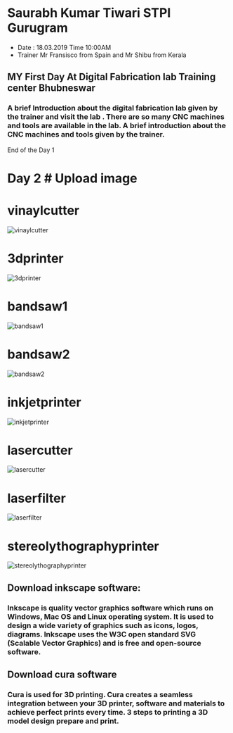 # Saurabh Kumar Tiwari STPI Gurugram

- Date : 18.03.2019 Time 10:00AM
- Trainer Mr Fransisco from Spain and Mr Shibu from Kerala


## MY First Day At Digital Fabrication lab Training center Bhubneswar
### A brief Introduction about the digital fabrication lab given by the trainer and visit the lab . There are so many CNC machines and tools are available in the lab. A brief introduction about the CNC machines and tools given by the trainer.
End of the Day 1

# Day 2 # Upload image

# vinaylcutter

![vinaylcutter](vinaylcutter.jpg.jpeg)

 # 3dprinter

![3dprinter](3dprinter.jpeg)

# bandsaw1
![bandsaw1](bandsaw1.jpeg)

# bandsaw2

![bandsaw2](bandsaw2.jpeg)

# inkjetprinter

![inkjetprinter](inkjetprinter.jpeg)

# lasercutter

![lasercutter](lasercutter.jpeg)

# laserfilter

![laserfilter](laserfilter.jpeg)

# stereolythographyprinter

![stereolythographyprinter](stereolythographyprinter.jpeg)


## Download inkscape software:
### Inkscape is quality vector graphics software which runs on Windows, Mac OS and Linux operating system. It is used to design a wide variety of graphics such as icons, logos, diagrams. Inkscape uses the W3C open standard SVG (Scalable Vector Graphics)  and is free and open-source software.

## Download cura software
### Cura is used for 3D printing. Cura creates a seamless integration between your 3D printer, software and materials to achieve perfect prints every time. 3 steps to printing a 3D model design prepare and print.